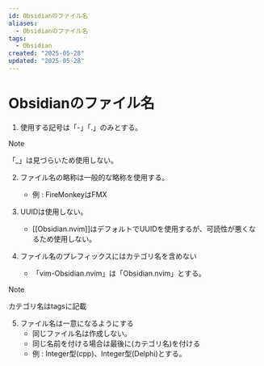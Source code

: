 ```yaml
---
id: Obsidianのファイル名
aliases:
  - Obsidianのファイル名
tags:
  - Obsidian
created: "2025-05-28"
updated: "2025-05-28"
---
```


# Obsidianのファイル名

1. 使用する記号は「-」「.」のみとする。

> [!NOTE]
> 「_」は見づらいため使用しない。

2. ファイル名の略称は一般的な略称を使用する。
    - 例 : FireMonkeyはFMX

3. UUIDは使用しない。
    - [[Obsidian.nvim]]はデフォルトでUUIDを使用するが、可読性が悪くなるため使用しない。

4. ファイル名のプレフィックスにはカテゴリ名を含めない
    - 「vim-Obsidian.nvim」は「Obsidian.nvim」とする。

> [!NOTE]
> カテゴリ名はtagsに記載

5. ファイル名は一意になるようにする
    - 同じファイル名は作成しない。
    - 同じ名前を付ける場合は最後に(カテゴリ名)を付ける
    - 例 : Integer型(cpp)、Integer型(Delphi)とする。
